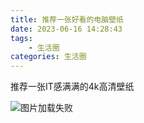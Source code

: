 ```yaml
---
title: 推荐一张好看的电脑壁纸
date: 2023-06-16 14:28:43
tags:
    - 生活圈
categories: 生活圈
---
```


推荐一张IT感满满的4k高清壁纸

<img src="http://resource.chaohangweb.cn/linux-wallpaper.png" alt="图片加载失败" />
